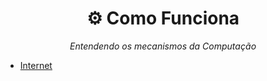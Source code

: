 <h1 align="center"> ⚙️ Como Funciona</h1>

<p align="center"><em>Entendendo os mecanismos da Computação</em></h1>

- [Internet](https://github.com/DanielBrito/sturing/blob/master/ComoFunciona/Topicos/Internet/Internet.md)
